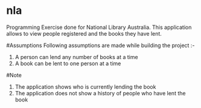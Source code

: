 # nla
Programming Exercise done for National Library Australia.
This application allows to view people registered and the books they have lent.

#Assumptions
Following assumptions are made while building the project :-
1. A person can lend any number of books at a time
2. A book can be lent to one person at a time

#Note
1. The application shows who is currently lending the book
2. The application does not show a history of people who have lent the book

